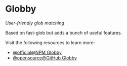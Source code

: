 # Globby

_User-friendly glob matching_

Based on fast-glob but adds a bunch of useful features.

Visit the following resources to learn more:

- [@official@NPM Globby](https://www.npmjs.com/package/globby)
- [@opensource@GitHub Globby](https://github.com/sindresorhus/globby)
